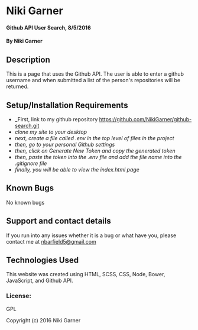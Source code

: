 # Niki Garner

#### Github API User Search, 8/5/2016

#### By Niki Garner

## Description
This is a page that uses the Github API. The user is able to enter a github username and when submitted a list of the person's repositories will be returned.

## Setup/Installation Requirements

* _First, link to my github repository https://github.com/NikiGarner/github-search.git
* _clone my site to your desktop_
* _next, create a file called .env in the top level of files in the project_
* _then, go to your personal Github settings_
* _then,  click on Generate New Token and copy the generated token_
* _then,  paste the token into the .env file and add the file name into the .gitignore file_
* _finally, you will be able to  view the index.html page_



## Known Bugs

No known bugs

## Support and contact details

If you run  into any issues whether it is a bug or what have you, please contact me at nbarfield5@gmail.com

## Technologies Used

This website was created using HTML, SCSS, CSS, Node, Bower, JavaScript, and Github API.

### License:
GPL

Copyright (c) 2016 Niki Garner
